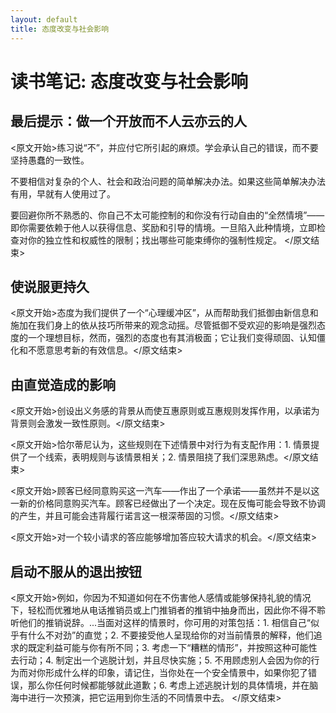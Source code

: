 ```yaml
---
layout: default
title: 态度改变与社会影响
---
```


# 读书笔记: 态度改变与社会影响


## 最后提示：做一个开放而不人云亦云的人

<原文开始>练习说“不”，并应付它所引起的麻烦。学会承认自己的错误，而不要坚持愚蠢的一致性。

不要相信对复杂的个人、社会和政治问题的简单解决办法。如果这些简单解决办法有用，早就有人使用过了。

要回避你所不熟悉的、你自己不太可能控制的和你没有行动自由的“全然情境”——即你需要依赖于他人以获得信息、奖励和引导的情境。一旦陷入此种情境，立即检查对你的独立性和权威性的限制；找出哪些可能束缚你的强制性规定。
</原文结束>
## 使说服更持久

<原文开始>态度为我们提供了一个“心理缓冲区”，从而帮助我们抵御由新信息和施加在我们身上的依从技巧所带来的观念动摇。尽管抵御不受欢迎的影响是强烈态度的一个理想目标，然而，强烈的态度也有其消极面；它让我们变得顽固、认知僵化和不愿意思考新的有效信息。</原文结束>
## 由直觉造成的影响

<原文开始>创设出义务感的背景从而使互惠原则或互惠规则发挥作用，以承诺为背景则会激发一致性原则。</原文结束>

<原文开始>恰尔蒂尼认为，这些规则在下述情景中对行为有支配作用：1. 情景提供了一个线索，表明规则与该情景相关；2. 情景阻挠了我们深思熟虑。</原文结束>

<原文开始>顾客已经同意购买这一汽车——作出了一个承诺——虽然并不是以这一新的价格同意购买汽车。顾客已经做出了一个决定。现在反悔可能会导致不协调的产生，并且可能会违背履行诺言这一根深蒂固的习惯。</原文结束>

<原文开始>对一个较小请求的答应能够增加答应较大请求的机会。</原文结束>


##  启动不服从的退出按钮

<原文开始>例如，你因为不知道如何在不伤害他人感情或能够保持礼貌的情况下，轻松而优雅地从电话推销员或上门推销者的推销中抽身而出，因此你不得不聆听他们的推销说辞。...当面对这样的情景时，你可用的对策包括：1. 相信自己“似乎有什么不对劲”的直觉；2. 不要接受他人呈现给你的对当前情景的解释，他们追求的既定利益可能与你有所不同；3. 考虑一下“糟糕的情形”，并按照这种可能性去行动；4. 制定出一个逃脱计划，并且尽快实施；5. 不用顾虑别人会因为你的行为而对你形成什么样的印象，请记住，当你处在一个安全情景中，如果你犯了错误，那么你任何时候都能够就此道歉；6. 考虑上述逃脱计划的具体情境，并在脑海中进行一次预演，把它运用到你生活的不同情景中去。
</原文结束>